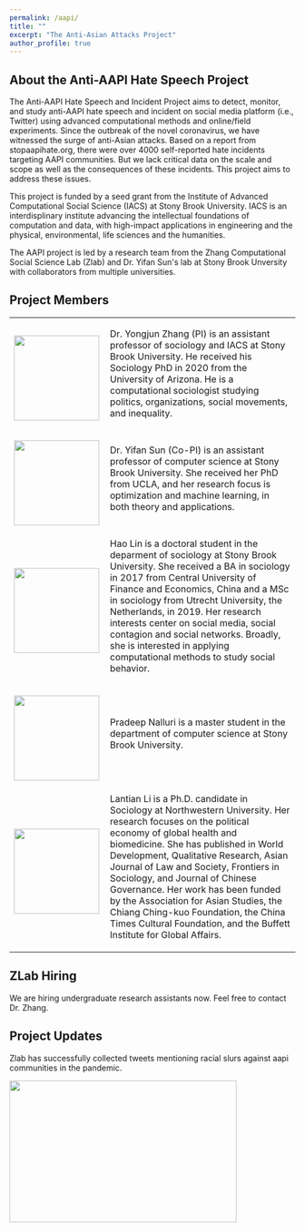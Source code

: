 ```yaml
---
permalink: /aapi/
title: ""
excerpt: "The Anti-Asian Attacks Project"
author_profile: true
---
```


## About the Anti-AAPI Hate Speech Project

The Anti-AAPI Hate Speech and Incident Project aims to detect, monitor, and study anti-AAPI hate speech and incident on social media platform (i.e., Twitter) using advanced computational methods and online/field experiments. Since the outbreak of the novel coronavirus, we have witnessed the surge of anti-Asian attacks. Based on a report from stopaapihate.org, there were over 4000 self-reported hate incidents targeting AAPI communities. But we lack critical data on the scale and scope as well as the consequences of these incidents. This project aims to address these issues.

This project is funded by a seed grant from the Institute of Advanced Computational Social Science (IACS) at Stony Brook University. IACS is an interdisplinary institute advancing the intellectual foundations of computation and data, with high-impact applications in engineering and the physical, environmental, life sciences and the humanities. 

The AAPI project is led by a research team from the Zhang Computational Social Science Lab (Zlab) and Dr. Yifan Sun's lab at Stony Brook Unversity with collaborators from multiple universities. 

## Project Members
<table style="border:hidden;">
<tr>
<td>
<p align="left"><img align="left" width="150" height="150" src="https://yongjunzhang.com/images/zhang.jpeg"></p>
</td>
<td>
<p align="left">Dr. Yongjun Zhang (PI) is an assistant professor of sociology and IACS at Stony Brook University. He received his Sociology PhD in 2020 from the University of Arizona. He is a computational sociologist studying politics, organizations, social movements, and inequality.</p>
</td>
</tr>

<tr>
<td>
<p align="left"><img align="left" width="150" height="150" src="https://yongjunzhang.com/images/yifan.jpeg"></p>
</td>
<td>
<p align="left">Dr. Yifan Sun (Co-PI) is an assistant professor of computer science at Stony Brook University. She received her PhD from UCLA, and her research focus is optimization and machine learning, in both theory and applications.</p>
</td>
</tr>

<tr>
<td>
<p align="left"><img align="left" width="150" height="150" src="https://yongjunzhang.com/images/haolin.png"></p>
</td>
<td>
<p align="left">Hao Lin is a doctoral student in the deparment of sociology at Stony Brook University. She received a BA in sociology in 2017 from Central University of Finance and Economics, China and a MSc in sociology from Utrecht University, the Netherlands, in 2019. Her research interests center on social media, social contagion and social networks. Broadly, she is interested in applying computational methods to study social behavior.</p>
</td>
</tr>

<tr>
<td>
<p align="left"><img align="left" width="150" height="150" src="https://yongjunzhang.com/images/pradeep.jpeg"></p>
</td>
<td>
<p align="left">Pradeep Nalluri is a master student in the department of computer science at Stony Brook University. </p>
</td>
</tr>

<tr>
<td>
<p align="left"><img align="left" width="150" height="150" src="https://yongjunzhang.com/images/lantian.jpeg"></p>
</td>
<td>
<p align="left">Lantian Li is a Ph.D. candidate in Sociology at Northwestern University. Her research focuses on the political economy of global health and biomedicine. She has published in World Development, Qualitative Research, Asian Journal of Law and Society, Frontiers in Sociology, and Journal of Chinese Governance. Her work has been funded by the Association for Asian Studies, the Chiang Ching-kuo Foundation, the China Times Cultural Foundation, and the Buffett Institute for Global Affairs. </p>
</td>
</tr>

</table>


## ZLab Hiring

We are hiring undergraduate research assistants now. Feel free to contact Dr. Zhang. 

## Project Updates

Zlab has successfully collected tweets mentioning racial slurs against aapi communities in the pandemic. 

<p><img align="left" width="400" height="250" src="https://yongjunzhang.com/files/chinavirus.png"></p>



